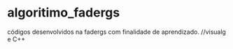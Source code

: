 # algoritimo_fadergs
códigos desenvolvidos na fadergs com finalidade de aprendizado.
//visualg e C++
